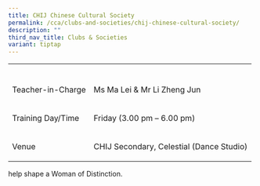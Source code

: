 ```yaml
---
title: CHIJ Chinese Cultural Society
permalink: /cca/clubs-and-societies/chij-chinese-cultural-society/
description: ""
third_nav_title: Clubs & Societies
variant: tiptap
---
```

<table>
<tbody>
<tr>
<th rowspan="1" colspan="1">
<p></p>
</th>
<th rowspan="1" colspan="1">
<p></p>
</th>
</tr>
<tr>
<td rowspan="1" colspan="1">
<p>Teacher-in-Charge
<br>
</p>
</td>
<td rowspan="1" colspan="1">
<p>Ms Ma Lei &amp; Mr Li Zheng Jun
<br>
</p>
</td>
</tr>
<tr>
<td rowspan="1" colspan="1">
<p>Training Day/Time
<br>
</p>
</td>
<td rowspan="1" colspan="1">
<p>Friday (3.00 pm – 6.00 pm)</p>
</td>
</tr>
<tr>
<td rowspan="1" colspan="1">
<p>Venue
<br>
</p>
</td>
<td rowspan="1" colspan="1">
<p>CHIJ Secondary, Celestial (Dance Studio)</p>
</td>
</tr>
</tbody>
</table>
<p>help shape a Woman of Distinction.</p>